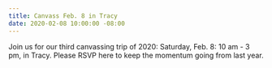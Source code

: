 ```yaml
---
title: Canvass Feb. 8 in Tracy
date: 2020-02-08 10:00:00 -08:00
---
```


Join us for our third canvassing trip of 2020: Saturday, Feb. 8:  10 am - 3 pm, in Tracy.  Please RSVP here to keep the momentum going from last year. 
